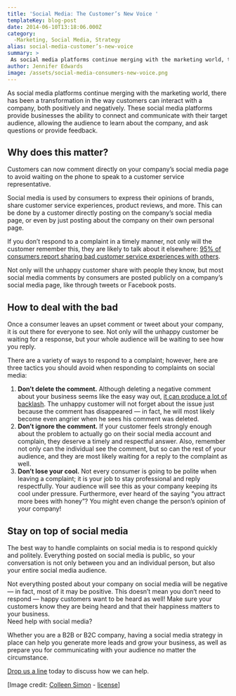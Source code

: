 ```yaml
---
title: 'Social Media: The Customer’s New Voice '
templateKey: blog-post
date: 2014-06-10T13:18:06.000Z
category: 
  -Marketing, Social Media, Strategy
alias: social-media-customer’s-new-voice
summary: > 
 As social media platforms continue merging with the marketing world, there has been a transformation in the way customers can interact with a company, both positively and negatively. These social media platforms provide businesses the ability to connect and communicate with their target audience, allowing the audience to learn about the company, and ask questions or provide feedback.
author: Jennifer Edwards
image: /assets/social-media-consumers-new-voice.png
---
```


As social media platforms continue merging with the marketing world, there has been a transformation in the way customers can interact with a company, both positively and negatively. These social media platforms provide businesses the ability to connect and communicate with their target audience, allowing the audience to learn about the company, and ask questions or provide feedback.

Why does this matter?
---------------------

Customers can now comment directly on your company’s social media page to avoid waiting on the phone to speak to a customer service representative.

Social media is used by consumers to express their opinions of brands, share customer service experiences, product reviews, and more. This can be done by a customer directly posting on the company’s social media page, or even by just posting about the company on their own personal page.

If you don’t respond to a complaint in a timely manner, not only will the customer remember this, they are likely to talk about it elsewhere: [95% of consumers report sharing bad customer service experiences with others](http://www.kunocreative.com/blog/bid/85614/social-media-the-new-complaint-department).

Not only will the unhappy customer share with people they know, but most social media comments by consumers are posted publicly on a company’s social media page, like through tweets or Facebook posts.

How to deal with the bad
------------------------

Once a consumer leaves an upset comment or tweet about your company, it is out there for everyone to see. Not only will the unhappy customer be waiting for a response, but your whole audience will be waiting to see how you reply.

There are a variety of ways to respond to a complaint; however, here are three tactics you should avoid when responding to complaints on social media:

1.  **Don’t delete the comment.** Although deleting a negative comment about your business seems like the easy way out, [it can produce a lot of backlash](http://www.forbes.com/sites/amywestervelt/2011/08/17/the-big-pr-lesson-companies-still-need-to-learn-about-facebook/). The unhappy customer will not forget about the issue just because the comment has disappeared — in fact, he will most likely become even angrier when he sees his comment was deleted.
2.  **Don’t ignore the comment.** If your customer feels strongly enough about the problem to actually go on their social media account and complain, they deserve a timely and respectful answer. Also, remember not only can the individual see the comment, but so can the rest of your audience, and they are most likely waiting for a reply to the complaint as well.
3.  **Don’t lose your cool.** Not every consumer is going to be polite when leaving a complaint; it is your job to stay professional and reply respectfully. Your audience will see this as your company keeping its cool under pressure. Furthermore, ever heard of the saying “you attract more bees with honey”? You might even change the person’s opinion of your company!

Stay on top of social media
---------------------------

The best way to handle complaints on social media is to respond quickly and politely. Everything posted on social media is public, so your conversation is not only between you and an individual person, but also your entire social media audience.

Not everything posted about your company on social media will be negative — in fact, most of it may be positive. This doesn’t mean you don’t need to respond — happy customers want to be heard as well! Make sure your customers know they are being heard and that their happiness matters to your business.  
Need help with social media?

Whether you are a B2B or B2C company, having a social media strategy in place can help you generate more leads and grow your business, as well as prepare you for communicating with your audience no matter the circumstance.

[Drop us a line](http://www.digett.com/contact-us) today to discuss how we can help.

\[Image credit: [Colleen Simon](https://www.flickr.com/photos/opensourceway/5364620846/in/photolist-9b45SS-8nyVAP-aeHusB-aeLiB5-aeLj1J-bALSsC-9M2QU4-Hp82w-9FN1cH-8z1aPW-dRsLkh-A8zQK-8DiV7w-8kCnij-8kCnGu-8kCnjQ-8DfMBX-8DfLDe-8DfNsg-8DfN5H-8DfP4K-8DiW3J-8DfMQX-aeHxVK-dmpbvA-4sSHCX-cXCmnm-gokfXF-4sWNnw-6rygRW-mCTXyb-mCSPVg-mCSkLx-mCTXUw-mCSkZ8-mCSknX-mCSPYT-mCTXYj-8DiVSo-8DiWC9-8DfPUK-8DfLtR-8DiWHC-8DiW9Q-8DiRZW-8DfQ1B-8DfNzt-8DfL7g-8DiTdG-8DfQrg) - [license](https://creativecommons.org/licenses/by-sa/2.0/)\]